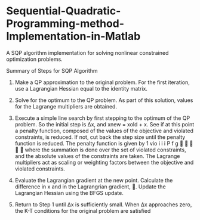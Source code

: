 # Sequential-Quadratic-Programming-method-Implementation-in-Matlab
A SQP algorithm implementation for solving nonlinear constrained optimization problems.

Summary of Steps for SQP Algorithm

1. Make a QP approximation to the original problem. For the first iteration, use a
Lagrangian Hessian equal to the identity matrix.

2. Solve for the optimum to the QP problem. As part of this solution, values for the
Lagrange multipliers are obtained.

3. Execute a simple line search by first stepping to the optimum of the QP problem. So the
initial step is ∆x, and xnew = xold + x. See if at this point a penalty function, composed of
the values of the objective and violated constraints, is reduced. If not, cut back the step
size until the penalty function is reduced. The penalty function is given
by
1
vio
i i
i
P f g 

   where the summation is done over the set of violated constraints, and
the absolute values of the constraints are taken. The Lagrange multipliers act as scaling
or weighting factors between the objective and violated constraints.
4. Evaluate the Lagrangian gradient at the new point. Calculate the difference in x and in
the Lagrangrian gradient, . Update the Lagrangian Hessian using the BFGS update.
5. Return to Step 1 until ∆x is sufficiently small. When ∆x approaches zero, the K-T
conditions for the original problem are satisfied
